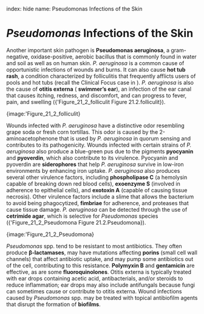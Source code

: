 index: hide
name: Pseudomonas Infections of the Skin

#  *Pseudomonas* Infections of the Skin

Another important skin pathogen is  **Pseudomonas aeruginosa**, a gram-negative, oxidase-positive, aerobic bacillus that is commonly found in water and soil as well as on human skin.  *P. aeruginosa* is a common cause of opportunistic infections of wounds and burns. It can also cause  **hot tub rash**, a condition characterized by folliculitis that frequently afflicts users of pools and hot tubs (recall the Clinical Focus case in ).  *P. aeruginosa* is also the cause of  **otitis externa** ( **swimmer’s ear**), an infection of the ear canal that causes itching, redness, and discomfort, and can progress to fever, pain, and swelling ({'Figure_21_2_folliculit Figure 21.2.folliculit}).


{image:'Figure_21_2_folliculit}
        

Wounds infected with  *P. aeruginosa* have a distinctive odor resembling grape soda or fresh corn tortillas. This odor is caused by the 2-aminoacetophenone that is used by  *P. aeruginosa* in quorum sensing and contributes to its pathogenicity. Wounds infected with certain strains of  *P. aeruginosa* also produce a blue-green pus due to the pigments  **pyocyanin** and  **pyoverdin**, which also contribute to its virulence. Pyocyanin and pyoverdin are  **siderophores** that help  *P. aeruginosa* survive in low-iron environments by enhancing iron uptake.  *P. aeruginosa* also produces several other virulence factors, including  **phospholipase C** (a hemolysin capable of breaking down red blood cells),  **exoenzyme S** (involved in adherence to epithelial cells), and  **exotoxin A** (capable of causing tissue necrosis). Other virulence factors include a slime that allows the bacterium to avoid being phagocytized,  **fimbriae** for adherence, and proteases that cause tissue damage.  *P. aeruginosa* can be detected through the use of  **cetrimide agar**, which is selective for  *Pseudomonas* species ({'Figure_21_2_Pseudomona Figure 21.2.Pseudomona}).


{image:'Figure_21_2_Pseudomona}
        

 *Pseudomonas* spp. tend to be resistant to most antibiotics. They often produce  **β-lactamases**, may have mutations affecting  **porins** (small cell wall channels) that affect antibiotic uptake, and may pump some antibiotics out of the cell, contributing to this resistance.  **Polymyxin B** and  **gentamicin** are effective, as are some  **fluoroquinolones**. Otitis externa is typically treated with ear drops containing acetic acid, antibacterials, and/or steroids to reduce inflammation; ear drops may also include antifungals because fungi can sometimes cause or contribute to otitis externa. Wound infections caused by  *Pseudomonas* spp. may be treated with topical antibiofilm agents that disrupt the formation of  **biofilms**.
